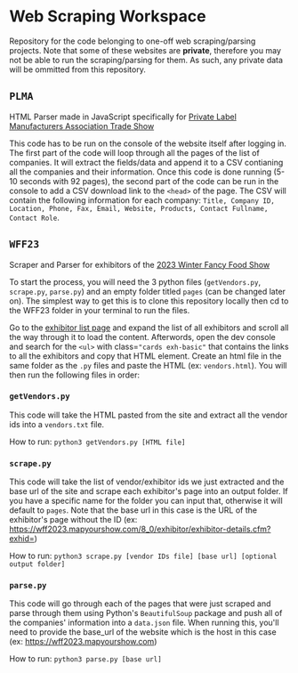 # Web Scraping Workspace

Repository for the code belonging to one-off web scraping/parsing projects. Note that some of these websites are **private**, therefore you may not be able to run the scraping/parsing for them. As such, any private data will be ommitted from this repository.

## `PLMA`
HTML Parser made in JavaScript specifically for [Private Label Manufacturers Association Trade Show](https://members.plma.com/trade-show-directory)

This code has to be run on the console of the website itself after logging in. The first part of the code will loop through all the pages of the list of companies. It will extract the fields/data and append it to a CSV contianing all the companies and their information. Once this code is done running (5-10 seconds with 92 pages), the second part of the code can be run in the console to add a CSV download link to the `<head>` of the page. The CSV will contain the following information for each company: `Title, Company ID, Location, Phone, Fax, Email, Website, Products, Contact Fullname, Contact Role`. 

## `WFF23`
Scraper and Parser for exhibitors of the [2023 Winter Fancy Food Show](https://wff2023.mapyourshow.com/)

To start the process, you will need the 3 python files (`getVendors.py`, `scrape.py`, `parse.py`) and an empty folder titled `pages` (can be changed later on). The simplest way to get this is to clone this repository locally then cd to the WFF23 folder in your terminal to run the files.

Go to the [exhibitor list page](https://wff2023.mapyourshow.com/8_0/explore/exhibitor-gallery.cfm?featured=false) and expand the list of all exhibitors and scroll all the way through it to load the content. Afterwords, open the dev console and search for the `<ul>` with class=`"cards exh-basic"` that contains the links to all the exhibitors and copy that HTML element. Create an html file in the same folder as the `.py` files and paste the HTML (ex: `vendors.html`). You will then run the following files in order:

### `getVendors.py`
This code will take the HTML pasted from the site and extract all the vendor ids into a `vendors.txt` file. 

How to run: `python3 getVendors.py [HTML file]`

### `scrape.py`
This code will take the list of vendor/exhibitor ids we just extracted and the base url of the site and scrape each exhibitor's page into an output folder. If you have a specific name for the folder you can input that, otherwise it will default to `pages`. Note that the base url in this case is the URL of the exhibitor's page without the ID (ex: https://wff2023.mapyourshow.com/8_0/exhibitor/exhibitor-details.cfm?exhid=)

How to run: `python3 scrape.py [vendor IDs file] [base url] [optional output folder]`

### `parse.py`
This code will go through each of the pages that were just scraped and parse through them using Python's `BeautifulSoup` package and push all of the companies' information into a `data.json` file. When running this, you'll need to provide the base_url of the website which is the host in this case (ex: https://wff2023.mapyourshow.com)

How to run: `python3 parse.py [base url]`
